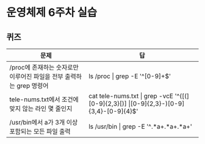 # 운영체제 6주차 실습
## 퀴즈

|문제|답|
|---|---|
|/proc에 존재하는 숫자로만 이루어진 파일을 전부 출력하는 grep 명령어|ls /proc \| grep -E '^[0-9]+$'|
|tele-nums.txt에서 조건에 맞지 않는 라인 몇 줄인지|cat tele-nums.txt \| grep -vcE '^([(][0-9]{2,3}[)] \|[0-9]{2,3}-)[0-9]{3,4}-[0-9]{4}$'|
|/usr/bin에서 a가 3개 이상 포함되는 모든 파일 출력|ls /usr/bin \| grep -E '^.*a+.*a+.*a+'|
